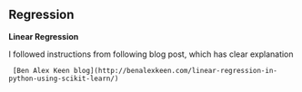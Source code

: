 ## Regression

 **Linear Regression**

   I followed instructions from following blog post, which has clear explanation
     
     [Ben Alex Keen blog](http://benalexkeen.com/linear-regression-in-python-using-scikit-learn/)
